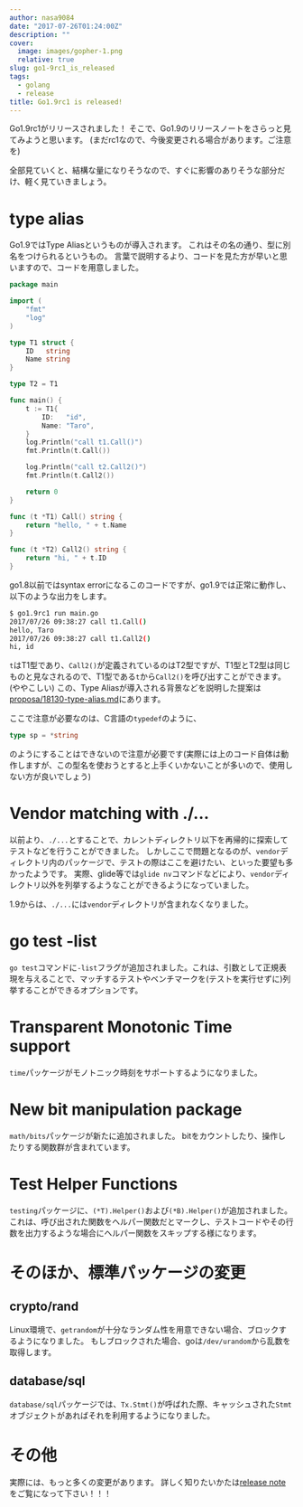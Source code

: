 ```yaml
---
author: nasa9084
date: "2017-07-26T01:24:00Z"
description: ""
cover:
  image: images/gopher-1.png
  relative: true
slug: go1-9rc1_is_released
tags:
  - golang
  - release
title: Go1.9rc1 is released!
---
```



Go1.9rc1がリリースされました！
そこで、Go1.9のリリースノートをさらっと見てみようと思います。
(まだrc1なので、今後変更される場合があります。ご注意を)

全部見ていくと、結構な量になりそうなので、すぐに影響のありそうな部分だけ、軽く見ていきましょう。

# type alias
Go1.9ではType Aliasというものが導入されます。
これはその名の通り、型に別名をつけられるというもの。
言葉で説明するより、コードを見た方が早いと思いますので、コードを用意しました。

``` go
package main

import (
	"fmt"
	"log"
)

type T1 struct {
	ID   string
	Name string
}

type T2 = T1

func main() {
	t := T1{
		ID:   "id",
		Name: "Taro",
	}
	log.Println("call t1.Call()")
	fmt.Println(t.Call())

	log.Println("call t2.Call2()")
	fmt.Println(t.Call2())

	return 0
}

func (t *T1) Call() string {
	return "hello, " + t.Name
}

func (t *T2) Call2() string {
	return "hi, " + t.ID
}
```

go1.8以前ではsyntax errorになるこのコードですが、go1.9では正常に動作し、以下のような出力をします。

``` bash
$ go1.9rc1 run main.go
2017/07/26 09:38:27 call t1.Call()
hello, Taro
2017/07/26 09:38:27 call t1.Call2()
hi, id
```

`t`はT1型であり、`Call2()`が定義されているのはT2型ですが、T1型とT2型は同じものと見なされるので、T1型である`t`から`Call2()`を呼び出すことができます。(ややこしい)
この、Type Aliasが導入される背景などを説明した提案は[proposa/18130-type-alias.md](https://github.com/golang/proposal/blob/master/design/18130-type-alias.md)にあります。

ここで注意が必要なのは、C言語の`typedef`のように、
``` go
type sp = *string
```
のようにすることはできないので注意が必要です(実際には上のコード自体は動作しますが、この型名を使おうとすると上手くいかないことが多いので、使用しない方が良いでしょう)

# Vendor matching with ./...
以前より、`./...`とすることで、カレントディレクトリ以下を再帰的に探索してテストなどを行うことができました。
しかしここで問題となるのが、`vendor`ディレクトリ内のパッケージで、テストの際はここを避けたい、といった要望も多かったようです。
実際、glide等では`glide nv`コマンドなどにより、`vendor`ディレクトリ以外を列挙するようなことができるようになっていました。

1.9からは、`./...`には`vendor`ディレクトリが含まれなくなりました。

# go test -list
`go test`コマンドに`-list`フラグが追加されました。これは、引数として正規表現を与えることで、マッチするテストやベンチマークを(テストを実行せずに)列挙することができるオプションです。

# Transparent Monotonic Time support 
`time`パッケージがモノトニック時刻をサポートするようになりました。

# New bit manipulation package
`math/bits`パッケージが新たに追加されました。
bitをカウントしたり、操作したりする関数群が含まれています。

# Test Helper Functions
`testing`パッケージに、`(*T).Helper()`および`(*B).Helper()`が追加されました。
これは、呼び出された関数をヘルパー関数だとマークし、テストコードやその行数を出力するような場合にヘルパー関数をスキップする様になります。

# そのほか、標準パッケージの変更
## crypto/rand
Linux環境で、`getrandom`が十分なランダム性を用意できない場合、ブロックするようになりました。
もしブロックされた場合、goは`/dev/urandom`から乱数を取得します。

## database/sql
`database/sql`パッケージでは、`Tx.Stmt()`が呼ばれた際、キャッシュされた`Stmt`オブジェクトがあればそれを利用するようになりました。

# その他
実際には、もっと多くの変更があります。
詳しく知りたいかたは[release note](https://tip.golang.org/doc/go1.9)をご覧になって下さい！！！

